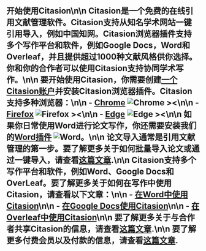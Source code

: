 ## 开始使用Citasion\n\n Citasion是一个免费的在线引用文献管理软件。Citasion支持从知名学术网站一键引用导入，例如中国知网。Citasion浏览器插件支持多个写作平台和软件，例如Google Docs，Word和Overleaf，并且提供超过1000种文献风格供你选择。你和你的合作者可以使用Citasion支持协同学术写作。\n\n 要开始使用Citasion，你需要创建[一个Citasion账户](/zh/register)并安装Citasion浏览器插件。Citasion支持多种浏览器：\n\n - [Chrome](https://chrome.google.com/webstore/detail/citasion/oklpcimghhhhanifldcdlfgoaigfiolj) ![Chrome ><](/static/images/docs/chrome-tiny.png)\n\n - [Firefox](https://addons.mozilla.org/en-US/firefox/addon/citasion/) ![Firefox ><](/static/images/docs/firefox-tiny.png)\n\n - [Edge](https://microsoftedge.microsoft.com/addons/detail/citasion/kgcdgjmildkboglkjlmllmkchhibgbcc) ![Edge ><](/static/images/docs/edge-tiny.png)\n\n 如果你日常使用Word进行论文写作，你还需要安装我们的[Word插件](https://appsource.microsoft.com/en-us/product/office/WA200003530?tab=Overview) ![Word](/static/images/docs/word-tiny.png)。\n\n 论文导入通常是引用文献管理的第一步。要了解更多关于如何批量导入论文或通过一键导入，请查看[这篇文章](/zh/docs/import-manage-papers).\n\n Citasion支持多个写作平台和软件，例如Word、Google Docs和OverLeaf。要了解更多关于如何在写作中使用Citasion，请查看以下文章：\n\n - [在Word中使用Citasion](/zh/docs/citasion-word)\n\n - [在Google Docs使用Citasion](/zh/docs/citasion-googledocs)\n\n - [在Overleaf中使用Citasion](/zh/docs/citasion-overleaf)\n\n 要了解更多关于与合作者共享Citasion的信息，请查看[这篇文章](/zh/docs/collaborate).\n\n 要了解更多付费会员以及付款的信息，请查看[这篇文章](/zh/ocs/billing). 

